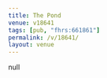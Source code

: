 ```yaml
---
title: The Pond
venue: v18641
tags: [pub, "fhrs:661861"]
permalink: /v/18641/
layout: venue
---
```

null
